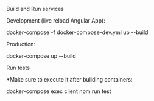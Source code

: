 

Build and Run services

Development (live reload Angular App):

docker-compose -f docker-compose-dev.yml up --build

Production:

docker-compose up --build


Run tests

*Make sure to execute it after building containers:

docker-compose exec client npm run test
